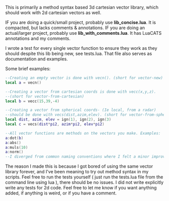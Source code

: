 This is primarily a method syntax based 3d cartesian vector library, which should work with 2d cartesian vectors as well.

IF you are doing a quick/small project, probably use **lib_concise.lua**. It is compacted, but lacks comments & annotations.
IF you are doing an actual/larger project, probably use **lib_with_comments.lua**. It has LuaCATS annotations and my comments.

I wrote a test for every single vector function to ensure they work as they should despite this lib being new, see tests.lua. That file also serves as documentation and examples.

Some brief examples:
```lua
--Creating an empty vector is done with vecn(). (short for vector-new) (this has to do with conveying intent)
local a = vecn()

--Creating a vector from cartesian coords is done with vecc(x,y,z).
--(short for vector-from-cartesian)
local b = vecc(15,39,-4)

--Creating a vector from spherical coords- (Ie local, from a radar)
--should be done with vecs(dist,azim,elev). (short for vector-from-spherical)
local dist, azim, elev = ign(1), ign(2), ign(3)
local c = vecs(dist*pi2, azim*pi2, elev*pi2)
```
```lua
--All vector functions are methods on the vectors you make. Examples:
a:dot(b)
a:abs()
a:muls(10)
a:norm()
--I diverged from common naming conventions where I felt a minor improvement/clarification could be made.
```

The reason I made this is because I got bored of using the same vector library forever, and I've been meaning to try out method syntax in my scripts.
Feel free to run the tests yourself ( just run the tests.lua file from the command line using lua ), there should be no issues. I did not write explicitly write any tests for 2d code.
Feel free to let me know if you want anything added, if anything is weird, or if you have a comment.
